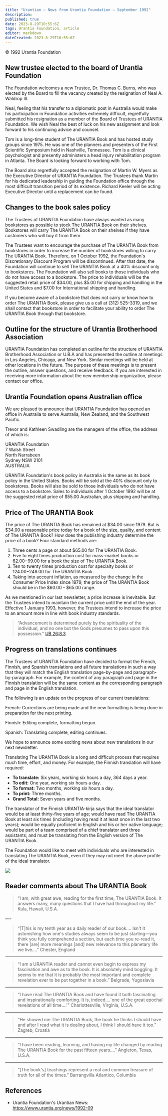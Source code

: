 ```yaml
---
title: "Urantian — News from Urantia Foundation — September 1992"
description: 
published: true
date: 2023-8-29T10:55:6Z
tags: Urantia Foundation, article
editor: markdown
dateCreated: 2023-8-29T10:55:6Z
---
```


<p class="v-card v-sheet theme--light gray lighten-3 px-2">© 1992 Urantia Foundation</p>


## New trustee elected to the board of Urantia Foundation

The Foundation welcomes a new Trustee, Dr. Thomas C. Burns, who was elected by the Board to fill the vacancy created by the resignation of Neal A. Waldrop III.

Neal, feeling that his transfer to a diplomatic post in Australia would make his participation in Foundation activities extremely difficult, regretfully submitted his resignation as a member of the Board of Trustees of URANTIA Foundation. We wish Neal the best of luck on his new assignment and look forward to his continuing advice and counsel.

Tom is a long-time student of The URANTIA Book and has hosted study groups since 1975. He was one of the planners and presenters of the First Scientific Symposium held in Nashville, Tennessee. Tom is a clinical psychologist and presently administers a head injury rehabilitation program in Atlanta. The Board is looking forward to working with Tom.

The Board also regretfully accepted the resignation of Martin W. Myers as the Executive Director of URANTIA Foundation. The Trustees thank Martin for his dedicated leadership in guiding the Foundation office through the most difficult transition period of its existence. Richard Keeler will be acting Executive Director until a replacement can be found.

## Changes to the book sales policy

The Trustees of URANTIA Foundation have always wanted as many bookstores as possible to stock The URANTIA Book on their shelves. Bookstores will carry The URANTIA Book on their shelves if they have customers who will buy it from them.

The Trustees want to encourage the purchase of The URANTIA Book from bookstores in order to increase the number of bookstores willing to carry The URANTIA Book. Therefore, on 1 October 1992, the Foundation's Discretionary Discount Program will be discontinued. After that date, the Foundation will continue to sell The URANTIA Book at a 40% discount only to bookstores. The Foundation will also sell books to those individuals who do not have access to a bookstore. The price to individuals will be the suggested retail price of $34.00, plus $5.00 for shipping and handling in the United States and $7.00 for International shipping and handling.

If you become aware of a bookstore that does not carry or know how to order The URANTIA Book, please give us a call at (312) 525-3319, and we shall contact that bookstore in order to facilitate your ability to order The URANTIA Book through that bookstore.

## Outline for the structure of Urantia Brotherhood Association

URANTIA Foundation has completed an outline for the structure of URANTIA Brotherhood Association or U.B.A and has presented the outline at meetings in Los Angeles, Chicago, and New York. Similar meetings will be held at other locations in the future. The purpose of these meetings is to present the outline, answer questions, and receive feedback. If you are interested in receiving more information about the new membership organization, please contact our office.

## Urantia Foundation opens Australian office

We are pleased to announce that URANTIA Foundation has opened an office in Australia to serve Australia, New Zealand, and the Southwest Pacific.

Trevor and Kathleen Swadling are the managers of the office, the address of which is:

URANTIA Foundation  
7 Walsh Street  
North Narrabeen  
Sydney NSW 2101  
AUSTRALIA

URANTIA Foundation's book policy in Australia is the same as its book policy in the United States. Books will be sold at the 40% discount only to bookstores. Books will also be sold to those individuals who do not have access to a bookstore. Sales to individuals after 1 October 1992 will be at the suggested retail price of $55.00 Australian, plus shipping and handling.

## Price of The URANTIA Book

The price of The URANTIA Book has remained at $34.00 since 1979. But is $34.00 a reasonable price today for a book of the size, quality, and content of The URANTIA Book? How does the publishing industry determine the price of a book? Four standard methods are:

1. Three cents a page or about $65.00 for The URANTIA Book.
2. Five to eight times production cost for mass-market books or $62.00-$99.00 for a book the size of The URANTIA Book.
3. Ten to twenty times production cost for specialty books or $124.00-$248.00 for The URANTIA Book.
4. Taking into account inflation, as measured by the change in the Consumer Price Index since 1979, the price of The URANTIA Book should be in the $60.00 - $65.00 range.

As we mentioned in our last newsletter, a price increase is inevitable. But the Trustees intend to maintain the current price until the end of the year. Effective 1 January 1993, however, the Trustees intend to increase the price to an amount more in line with book industry standards.

> “Advancement is determined purely by the spirituality of the individual, and no one but the Gods presumes to pass upon this possession.” [UB 26:8.3](/en/The_Urantia_Book/26#p8_3)

## Progress on translations continues

The Trustees of URANTIA Foundation have decided to format the French, Finnish, and Spanish translations and all future translations in such a way that they will match the English translation page-by-page and paragraph- by-paragraph. For example, the content of any paragraph and page in the Finnish translation will be the same content as the corresponding paragraph and page in the English translation.

The following is an update on the progress of our current translations:

French: Corrections are being made and the new formatting is being done in preparation for the next printing.

Finnish: Editing complete, formatting begun.

Spanish: Translating complete, editing continues.

We hope to announce some exciting news about new translations in our next newsletter.

Translating The URANTIA Book is a long and difficult process that requires much time, effort, and money. For example, the Finnish translation will have required:

- **To translate:** Six years, working six hours a day, 364 days a year.
- **To edit:** One year, working six hours a day.
- **To format:** Two months, working six hours a day.
- **To print:** Three months.
- **Grand Total:** Seven years and five months.

The translator of the Finnish URANTIA-kirja says that the ideal translator would be at least thirty-five years of age; would have read The URANTIA Book at least six times (including having read it at least once in the last two years); would be equally proficient in English and his or her native language; would be part of a team comprised of a chief translator and three assistants; and must be translating from the English version of The URANTIA Book.

The Foundation would like to meet with individuals who are interested in translating The URANTIA Book, even if they may not meet the above profile of the ideal translator.

![](https://www.urantia.org/sites/default/files/images/world.jpg)

## Reader comments about The URANTIA Book

> “I am, with great awe, reading for the first time, The URANTIA Book. It answers many, many questions that I have had throughout my life.” Kula, Hawaii, U.S.A.

—-

> “\[T\]his is my tenth year as a daily reader of our book.... Isn't it astonishing how one's studies always seem to be just starting—you think you fully comprehend a section, but each time you re-read it, there \[are\] more meanings \[and\] new relevance to this planetary life we live....” Chester, England

---

> “I am a URANTIA reader and cannot even begin to express my fascination and awe as to the book. It is absolutely mind boggling. It seems to me that it is probably the most important and complete revelation ever to be put together in a book.” Belgrade, Yugoslavia

---

> “I have read The URANTIA Book and have found it both fascinating and inspirationally comforting. It is, indeed....\`one of the great epochal revelations of all time....'” Charlottesville, Virginia, U.S.A.

---

> “He showed me The URANTIA Book, the book he thinks I should have and after I read what it is dealing about, I think I should have it too.” Zagreb, Croatia

---

> “I have been reading, learning, and having my life changed by reading The URANTIA Book for the past fifteen years....” Angleton, Texas, U.S.A.

---

> “\[The book's\] teachings represent a real and common treasure of truth for all of the times.” Barrangvilla Atlantico, Columbia


## References

- Urantia Foundation's Urantian News: https://www.urantia.org/news/1992-09